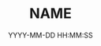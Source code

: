 ---
layout: lab-single.hbs
title: NAME
date: YYYY-MM-DD HH:MM:SS
description: ...
#image: https://farm9.staticflickr.com/8642/16033905010_1e69c2393b_b.jpg
#thumb: https://farm9.staticflickr.com/8642/16033905010_1e69c2393b.jpg
libraries:
  -
gFont: "Inconsolata:400,700"
tags:
  -
categories:
  -
scripts:
  - Functions
---